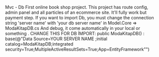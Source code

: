 Mvc - Db First online book shop project.
This project has route config, admin panel and all particles of an ecommerce site. It'll fully work but payment step.
If you want to import Db, you must change the connection string 'server name' with 'your db server name' in Model.Core => ModaKitapDB.cs And debug, it come automatically in your local or something .
CHANGE THIS FOR DB İMPORT:
         public ModaKitapDB()
             : base(@"Data Source=YOUR SERVER NAME ;initial catalog=ModaKitapDB;integrated security=True;MultipleActiveResultSets=True;App=EntityFramework&quot;")
       

